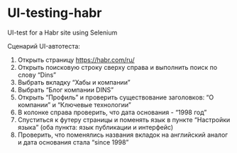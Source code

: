 # UI-testing-habr
UI-test for a Habr site using Selenium

Сценарий UI-автотеста:
1.	Открыть страницу https://habr.com/ru/ 
2.	Открыть поисковую строку сверху справа и выполнить поиск по слову “Dins”
3.	Выбрать вкладку “Хабы и компании”
4.	Выбрать “Блог компании DINS”
5.	Открыть “Профиль” и проверить существование заголовков: “О компании” и “Ключевые технологии”
6.	В колонке справа проверить, что дата основания - “1998 год”
7.	Спуститься к футеру страницы и поменять язык в пункте “Настройки языка”  (оба пункта: язык публикации и интерфейс)
8.	Проверить, что поменялись названия вкладок на английский аналог и дата основания стала “since 1998”
